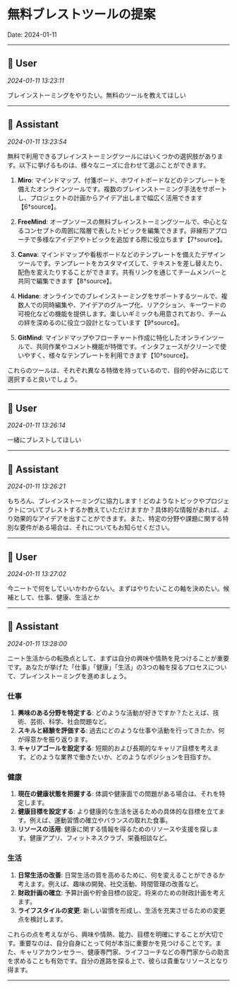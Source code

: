 # 無料ブレストツールの提案

Date: 2024-01-11

---

## 👤 User
*2024-01-11 13:23:11*

ブレインストーミングをやりたい。無料のツールを教えてほしい

---

## 🤖 Assistant
*2024-01-11 13:23:54*

無料で利用できるブレインストーミングツールにはいくつかの選択肢があります。以下に挙げるものは、様々なニーズに合わせて選ぶことができます。

1. **Miro**: マインドマップ、付箋ボード、ホワイトボードなどのテンプレートを備えたオンラインツールです。複数のブレインストーミング手法をサポートし、プロジェクトの計画からアイデア出しまで幅広く活用できます【6†source】。

2. **FreeMind**: オープンソースの無料ブレインストーミングツールで、中心となるコンセプトの周囲に階層で表したトピックを編集できます。非線形アプローチで多様なアイデアやトピックを追加する際に役立ちます【7†source】。

3. **Canva**: マインドマップや看板ボードなどのテンプレートを備えたデザインツールです。テンプレートをカスタマイズして、テキストを差し替えたり、配色を変えたりすることができます。共有リンクを通じてチームメンバーと共同で編集できます【8†source】。

4. **Hidane**: オンラインでのブレインストーミングをサポートするツールで、複数人での同時編集や、アイデアのグループ化、リアクション、キーワードの可視化などの機能を提供します。楽しいギミックも用意されており、チームの絆を深めるのに役立つ設計となっています【9†source】。

5. **GitMind**: マインドマップやフローチャート作成に特化したオンラインツールで、共同作業やコメント機能が特徴です。インタフェースがクリーンで使いやすく、様々なテンプレートを利用できます【10†source】。

これらのツールは、それぞれ異なる特徴を持っているので、目的や好みに応じて選択すると良いでしょう。

---

## 👤 User
*2024-01-11 13:26:14*

一緒にブレストしてほしい

---

## 🤖 Assistant
*2024-01-11 13:26:21*

もちろん、ブレインストーミングに協力します！どのようなトピックやプロジェクトについてブレストするか教えていただけますか？具体的な情報があれば、より効果的なアイデアを出すことができます。また、特定の分野や課題に関する特別な要件がある場合は、それについてもお知らせください。

---

## 👤 User
*2024-01-11 13:27:02*

今ニートで何をしていいかわからない。まずはやりたいことの軸を決めたい。候補として、仕事、健康、生活とか

---

## 🤖 Assistant
*2024-01-11 13:28:00*

ニート生活からの転換点として、まずは自分の興味や情熱を見つけることが重要です。あなたが挙げた「仕事」「健康」「生活」の3つの軸を探るプロセスについて、ブレインストーミングを進めましょう。

### 仕事
1. **興味のある分野を特定する**: どのような活動が好きですか？たとえば、技術、芸術、科学、社会問題など。
2. **スキルと経験を評価する**: 過去にどのような仕事や活動を行ってきたか、何が得意かを振り返ります。
3. **キャリアゴールを設定する**: 短期的および長期的なキャリア目標を考えます。どのような業界で働きたいか、どのようなポジションを目指すか。

### 健康
1. **現在の健康状態を把握する**: 体調や健康面での問題がある場合は、それを特定します。
2. **健康目標を設定する**: より健康的な生活を送るための具体的な目標を立てます。例えば、運動習慣の確立やバランスの取れた食事。
3. **リソースの活用**: 健康に関する情報を得るためのリソースや支援を探します。健康アプリ、フィットネスクラブ、栄養相談など。

### 生活
1. **日常生活の改善**: 日常生活の質を高めるために、何を変えることができるか考えます。例えば、趣味の開発、社交活動、時間管理の改善など。
2. **財政計画の確立**: 予算計画や貯金目標の設定。将来のための財政計画を考えます。
3. **ライフスタイルの変更**: 新しい習慣を形成し、生活を充実させるための変更点を検討します。

これらの点を考えながら、興味や情熱、能力、目標を明確にすることが大切です。重要なのは、自分自身にとって何が本当に重要かを見つけることです。また、キャリアカウンセラー、健康専門家、ライフコーチなどの専門家からの助言を求めることも有効です。自分の進路を探る上で、彼らは貴重なリソースとなり得ます。

---
